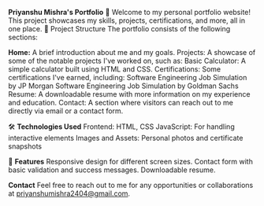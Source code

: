**Priyanshu Mishra's Portfolio** 🌟
Welcome to my personal portfolio website! This project showcases my skills, projects, certifications, and more, all in one place.
📂 Project Structure
The portfolio consists of the following sections:

**Home:** 
A brief introduction about me and my goals.
Projects:
A showcase of some of the notable projects I've worked on, such as:
Basic Calculator:
A simple calculator built using HTML and CSS.
Certifications:
Some certifications I've earned, including:
Software Engineering Job Simulation by JP Morgan
Software Engineering Job Simulation by Goldman Sachs
Resume: 
A downloadable resume with more information on my experience and education.
Contact: 
A section where visitors can reach out to me directly via email or a contact form.

🛠️ **Technologies Used**
Frontend: HTML, CSS
JavaScript: For handling interactive elements
Images and Assets: Personal photos and certificate snapshots

🎯 **Features**
Responsive design for different screen sizes.
Contact form with basic validation and success messages.
Downloadable resume.

**Contact**
Feel free to reach out to me for any opportunities or collaborations at priyanshumishra2404@gmail.com.
